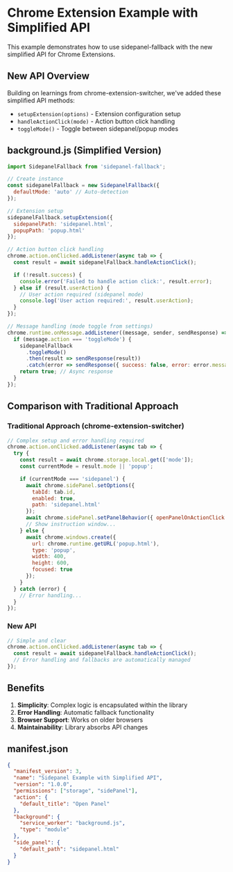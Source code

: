 # Chrome Extension Example with Simplified API

This example demonstrates how to use sidepanel-fallback with the new simplified API for Chrome Extensions.

## New API Overview

Building on learnings from chrome-extension-switcher, we've added these simplified API methods:

- `setupExtension(options)` - Extension configuration setup  
- `handleActionClick(mode)` - Action button click handling
- `toggleMode()` - Toggle between sidepanel/popup modes

## background.js (Simplified Version)

```javascript
import SidepanelFallback from 'sidepanel-fallback';

// Create instance
const sidepanelFallback = new SidepanelFallback({
  defaultMode: 'auto' // Auto-detection
});

// Extension setup
sidepanelFallback.setupExtension({
  sidepanelPath: 'sidepanel.html',
  popupPath: 'popup.html'
});

// Action button click handling
chrome.action.onClicked.addListener(async tab => {
  const result = await sidepanelFallback.handleActionClick();

  if (!result.success) {
    console.error('Failed to handle action click:', result.error);
  } else if (result.userAction) {
    // User action required (sidepanel mode)
    console.log('User action required:', result.userAction);
  }
});

// Message handling (mode toggle from settings)
chrome.runtime.onMessage.addListener((message, sender, sendResponse) => {
  if (message.action === 'toggleMode') {
    sidepanelFallback
      .toggleMode()
      .then(result => sendResponse(result))
      .catch(error => sendResponse({ success: false, error: error.message }));
    return true; // Async response
  }
});
```
## Comparison with Traditional Approach

### Traditional Approach (chrome-extension-switcher)

```javascript
// Complex setup and error handling required
chrome.action.onClicked.addListener(async tab => {
  try {
    const result = await chrome.storage.local.get(['mode']);
    const currentMode = result.mode || 'popup';

    if (currentMode === 'sidepanel') {
      await chrome.sidePanel.setOptions({
        tabId: tab.id,
        enabled: true,
        path: 'sidepanel.html'
      });
      await chrome.sidePanel.setPanelBehavior({ openPanelOnActionClick: true });
      // Show instruction window...
    } else {
      await chrome.windows.create({
        url: chrome.runtime.getURL('popup.html'),
        type: 'popup',
        width: 400,
        height: 600,
        focused: true
      });
    }
  } catch (error) {
    // Error handling...
  }
});
```

### New API

```javascript
// Simple and clear
chrome.action.onClicked.addListener(async tab => {
  const result = await sidepanelFallback.handleActionClick();
  // Error handling and fallbacks are automatically managed
});
```

## Benefits

1. **Simplicity**: Complex logic is encapsulated within the library
2. **Error Handling**: Automatic fallback functionality
3. **Browser Support**: Works on older browsers
4. **Maintainability**: Library absorbs API changes

## manifest.json

```json
{
  "manifest_version": 3,
  "name": "Sidepanel Example with Simplified API",
  "version": "1.0.0",
  "permissions": ["storage", "sidePanel"],
  "action": {
    "default_title": "Open Panel"
  },
  "background": {
    "service_worker": "background.js",
    "type": "module"
  },
  "side_panel": {
    "default_path": "sidepanel.html"
  }
}
```
